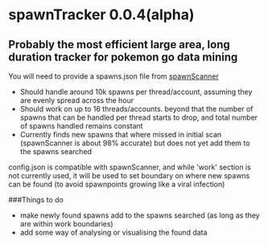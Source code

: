 # spawnTracker 0.0.4(alpha)
## Probably the most efficient large area, long duration tracker for pokemon go data mining

You will need to provide a spawns.json file from [spawnScanner](https://github.com/TBTerra/spawnScan)

- Should handle around 10k spawns per thread/account, assuming they are evenly spread across the hour
- Should work on up to 16 threads/accounts. beyond that the number of spawns that can be handled per thread starts to drop, and total number of spawns handled remains constant
- Currently finds new spawns that where missed in initial scan (spawnScanner is about 98% accurate) but does not yet add them to the spawns searched

config.json is compatible with spawnScanner, and while 'work' section is not currently used, it will be used to set boundary on where new spawns can be found (to avoid spawnpoints growing like a viral infection)

###Things to do

- make newly found spawns add to the spawns searched (as long as they are within work boundaries)
- add some way of analysing or visualising the found data